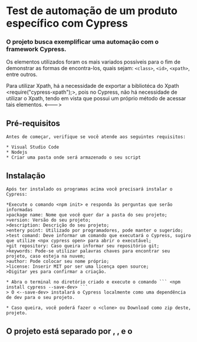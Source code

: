# Test de automação de um produto específico com Cypress

### O projeto busca exemplificar uma automação com o framework Cypress.

 Os elementos utilizados foram os mais variados possíveis para o fim de demonstrar as formas de encontra-los, quais sejam: `<class>`, `<id>`, `<xpath>`, entre outros.
  
 Para utilizar Xpath, há a necessidade de exportar a bibliotéca do Xpath <require("cypress-xpath");>, pois no Cypress, não há necessidade de utilizar o Xpath, tendo em vista que possui um próprio método de acessar tais elementos.
<--->  
 ## Pré-requisitos
    
    Antes de começar, verifique se você atende aos seguintes requisitos:
    
    * Visual Studio Code
    * Nodejs
    * Criar uma pasta onde será armazenado o seu script
    
 ## Instalação 
    
    Após ter instalado os programas acima você precisará instalar o Cypress:
   
    *Execute o comando <npm init> e responda às perguntas que serão informadas
    >package name: Nome que você quer dar a pasta do seu projeto;
    >version: Versão do seu projeto;
    >description: Descrição do seu projeto;
    >entery point: Utilizado por programadores, pode manter o sugerido;
    >test comand: Deve informar um comando que executará o Cypress, sugiro que utilize <npx cypress open> para abrir o executável;
    >git repository: Caso queira informar seu repositório git;
    >keywords: Pode-se utilizar palavras chaves para encontrar seu projeto, caso esteja na nuvem;
    >author: Pode colocar seu nome próprio;
    >license: Inserir MIT por ser uma licença open source;
    >Digitar yes para confirmar a criação.
    
    * Abra o terminal no diretório criado e execute o comando ``` <npm install cypress --save-dev> ```
    > O <--save-dev> instalará o Cypress localmente como uma dependência de dev para o seu projeto.
  
    * Caso queira, você poderá fazer o <clone> ou Download como zip deste, projeto.
  
 ## O projeto está separado por <elements>, <pages objects>, <fixtures> e o <script>.
  Para validar os <elements> e os <pages objects> basta ir em <../cypress/suport/pages>;
  Quanto ao <script>, basta ir em <../cypress/integration>;
  Os <fixtures> armazenam os <strings>, se encontra em <../cypress/fixtures>
  
 O presente projeto não utilizou cucumber, mas para fim de explicação, caso utilizasse, seria da seguinte forma:
  
  ```
Feature: Seach, add and validate a product

This feature will Add and Validate an Amazon Product into Cart.

Scenario: Add and Validate an Amazon Product into Cart
Given A user opens the browser into Amazon website and
When A user searchfor a product like "Notebook Acer"
And A user chooses the product "Notebook Gamer Acer Nitro AN515-43-R9K7 AMD Ryzen 5 8GB RAM, 1TB + 256SSD Placa de Vídeo NVIDIA GeForce GTX 1650"
Then A user must see the product chosen into his cart
  ```
  
  ###Obrigado pela compreensão! 
